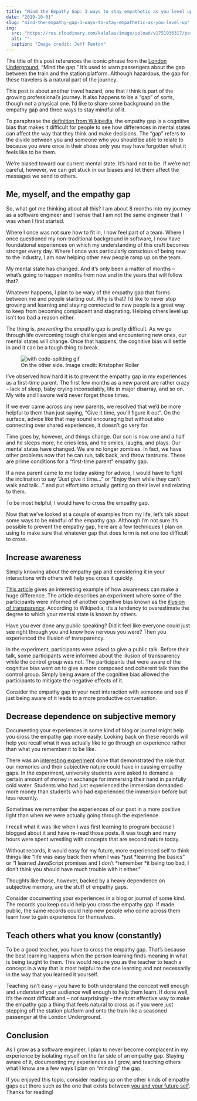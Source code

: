 ```yaml
---
title: "Mind the Empathy Gap: 3 ways to stay empathetic as you level up"
date: "2019-10-01"
slug: "mind-the-empathy-gap-3-ways-to-stay-empathetic-as-you-level-up"
img:
  src: "https://res.cloudinary.com/kalalau/image/upload/v1751936317/personal-site/mind-the-gap.jpg"
  alt: ""
  caption: "Image credit: Jeff Fenton"
---
```


The title of this post references the iconic phrase from the [London Underground](https://en.wikipedia.org/wiki/London_Underground), “Mind the gap.” It’s used to warn passengers about the gap between the train and the station platform. Although hazardous, the gap for these travelers is a natural part of the journey.

This post is about another travel hazard, one that I think is part of the growing professional’s journey. It also happens to be a “gap” of sorts, though not a physical one. I’d like to share some background on the empathy gap and three ways to stay mindful of it.

To paraphrase the [definition from Wikipedia](https://en.wikipedia.org/wiki/Empathy_gap), the empathy gap is a cognitive bias that makes it difficult for people to see how differences in mental states can affect the way that they think and make decisions. The “gap” refers to the divide between you and someone who you should be able to relate to because you were once in their shoes only you may have forgotten what it feels like to be them.

We’re biased toward our current mental state. It’s hard not to be. If we’re not careful, however, we can get stuck in our biases and let them affect the messages we send to others.

## Me, myself, and the empathy gap

So, what got me thinking about all this? I am about 8 months into my journey as a software engineer and I sense that I am not the same engineer that I was when I first started.

Where I once was not sure how to fit in, I now feel part of a team. Where I once questioned my non-traditional background in software, I now have foundational experiences on which my understanding of this craft becomes stronger every day. Where I once was particularly conscious of being new to the industry, I am now helping other new people ramp up on the team.

My mental state has changed. And it’s only been a matter of months – what’s going to happen months from now and in the years that will follow that?

Whatever happens, I plan to be wary of the empathy gap that forms between me and people starting out. Why is that? I’d like to never stop growing and learning and staying connected to new people is a great way to keep from becoming complacent and stagnating. Helping others level up isn’t too bad a reason either.

The thing is, *preventing* the empathy gap is pretty difficult. As we go through life overcoming tough challenges and encountering new ones, our mental states will change. Once that happens, the cognitive bias will settle in and it can be a tough thing to break.

<figure>
  <img src="https://res.cloudinary.com/kalalau/image/upload/v1751936405/personal-site/kristopher-roller-BzIC8ioj7Ms-unsplash-819x1024.jpg" alt="with code-splitting gif">
  <figcaption>On the other side. Image credit: Kristopher Roller</figcaption>
</figure>

I’ve observed how hard it is to prevent the empathy gap in my experiences as a first-time parent. The first few months as a new parent are rather crazy – lack of sleep, baby crying inconsolably, life in major disarray, and so on. My wife and I swore we’d never forget those times. 

If we ever came across any new parents, we resolved that we’d be more helpful to them than just saying, “Give it time, you’ll figure it out”. On the surface, advice like that may sound encouraging but without also connecting over shared experiences, it doesn’t go very far.

Time goes by, however, and things change. Our son is now one and a half and he sleeps more, he cries less, and he smiles, laughs, and plays. Our mental states have changed. We are no longer zombies. In fact, we have other problems now that he can run, talk back, and throw tantrums. These are prime conditions for a “first-time parent” empathy gap.

If a new parent came to me today asking for advice, I would have to fight the inclination to say “Just give it time…” or “Enjoy them while they can’t walk and talk…” and put effort into actually getting on their level and relating to them.

To be most helpful, I would have to cross the empathy gap.

Now that we’ve looked at a couple of examples from my life, let’s talk about some ways to be mindful of the empathy gap. Although I’m not sure it’s possible to prevent the empathy gap, here are a few techniques I plan on using to make sure that whatever gap that does form is not one too difficult to cross.

## Increase awareness

Simply knowing about the empathy gap and considering it in your interactions with others will help you cross it quickly. 

[This article](https://effectiviology.com/illusion-of-transparency/) gives an interesting example of how awareness can make a huge difference. The article describes an experiment where some of the participants were informed of another cognitive bias known as the [illusion of transparency](https://en.wikipedia.org/wiki/Illusion_of_transparency). According to Wikipedia, it’s a tendency to overestimate the degree to which your mental state is known by others.

Have you ever done any public speaking? Did it feel like everyone could just see right through you and know how nervous you were? Then you experienced the illusion of transparency.

In the experiment, participants were asked to give a public talk. Before their talk, some participants were informed about the illusion of transparency while the control group was not. The participants that were aware of the cognitive bias went on to give a more composed and coherent talk than the control group.  Simply being aware of the cognitive bias allowed the participants to mitigate the negative effects of it.

Consider the empathy gap in your next interaction with someone and see if just being aware of it leads to a more productive conversation.

## Decrease dependence on subjective memory

Documenting your experiences in some kind of blog or journal might help you cross the empathy gap more easily. Looking back on these records will help you recall what it was actually like to go through an experience rather than what you remember it to be like.

There was an [interesting experiment](https://www.cmu.edu/dietrich/sds/docs/loewenstein/EnduringPain.pdf) done that demonstrated the role that our memories and their subjective nature could have in causing empathy gaps. In the experiment, university students were asked to demand a certain amount of money in exchange for immersing their hand in painfully cold water. Students who had just experienced the immersion demanded more money than students who had experienced the immersion before but less recently.

Sometimes we remember the experiences of our past in a more positive light than when we were actually going through the experience.

I recall what it was like when I was first learning to program because I blogged about it and have re-read those posts. It was tough and many hours were spent wrestling with concepts that are second nature today.

Without records, it would easy for my future, more experienced self to think things like “life was easy back then when I was *just *learning the basics” or “I learned JavaScript promises and I don’t *remember *it being too bad, I don’t think you should have much trouble with it either.”

Thoughts like those, however, backed by a heavy dependence on subjective memory, are the stuff of empathy gaps.

Consider documenting your experiences in a blog or journal of some kind. The records you keep could help you cross the empathy gap. If made public, the same records could help new people who come across them learn how to gain experience for themselves.

## Teach others what you know (constantly)

To be a good teacher, you have to cross the empathy gap. That’s because the best learning happens when the person learning finds meaning in what is being taught to them. This would require you as the teacher to teach a concept in a way that is most helpful to the one learning and not necessarily in the way that you learned it yourself.

Teaching isn’t easy – you have to both understand the concept well enough and understand your audience well enough to help them learn. If done well, it’s the most difficult and – not surprisingly – the most effective way to make the empathy gap a thing that feels natural to cross as if you were just stepping off the station platform and onto the train like a seasoned passenger at the London Underground.

## Conclusion

As I grow as a software engineer, I plan to never become complacent in my experience by isolating myself on the far side of an empathy gap. Staying aware of it, documenting my experiences as I grow, and teaching others what I know are a few ways I plan on “minding” the gap.

If you enjoyed this topic, consider reading up on the other kinds of empathy gaps out there such as the one that exists between [you and your future self](https://en.wikipedia.org/wiki/Affective_forecasting#Projection_bias). Thanks for reading!